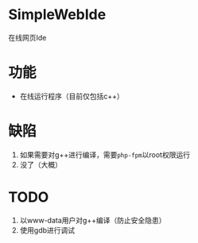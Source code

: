 # SimpleWebIde
在线网页Ide

# 功能
- 在线运行程序（目前仅包括c++）

# 缺陷
1. 如果需要对g++进行编译，需要`php-fpm`以root权限运行
2. 没了（大概）

# TODO
1. 以www-data用户对g++编译（防止安全隐患）
2. 使用gdb进行调试






